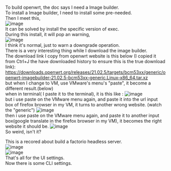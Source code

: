 To build openwrt, the doc says I need a Image builder.  
To install a Image builder, I need to install some pre-needed.  
Then I meet this,  
![image](https://user-images.githubusercontent.com/50364332/206227606-424be2e1-6793-4898-86ce-ca7fffa6f84e.png)  
It can be solved by install the specific version of exec.  
During this install, it will pop an warning,  
![image](https://user-images.githubusercontent.com/50364332/206228268-ab6bce3b-6880-469a-a614-6386c9fba2ba.png)  
I think it's normal, just to warn a downgrade operation.  
There is a very interesting thing while I download the image builder.  
The download link I copy from openwrt website is this below (I copied it from Ctrl+J the have downloaded history to ensure this is the true download link):  
https://downloads.openwrt.org/releases/21.02.5/targets/bcm53xx/generic/openwrt-imagebuilder-21.02.5-bcm53xx-generic.Linux-x86_64.tar.xz  
but when I change to VM, use VMware's menu's "paste", it become a different result.(below)  
when in terminal( I paste it to the terminal), it is this like : ![image](https://user-images.githubusercontent.com/50364332/206233492-d42322b5-8bcd-4c14-8c73-2b2dc1f9e765.png)  
but i use paste on the VMware menu again, and paste it into the url input box of firefox browser in my VM, it turns to another wrong website. (watch the "generic") ![image](https://user-images.githubusercontent.com/50364332/206233944-25c4d1ac-ede8-4201-84f5-41aa24296268.png)  
then i use paste on the VMware menu again, and paste it to another input box(google translate in the firefox browser in my VM), it becomes the right website it should be. ![image](https://user-images.githubusercontent.com/50364332/206234278-e4e45d84-74bf-4634-bb78-762b83fe2f10.png)  
So weird, isn't it?  
  
    
      
        
This is a recored about build a factorio headless server.  
![image](https://user-images.githubusercontent.com/50364332/206476496-b9ed566c-4ebd-4fdb-91ce-cbbb8c058413.png)  
![image](https://user-images.githubusercontent.com/50364332/206476566-0d81e468-f014-43ef-a0ff-4d67c9be8e83.png)  
That's all for the UI settings.  
Now there is some CLI settings.  




